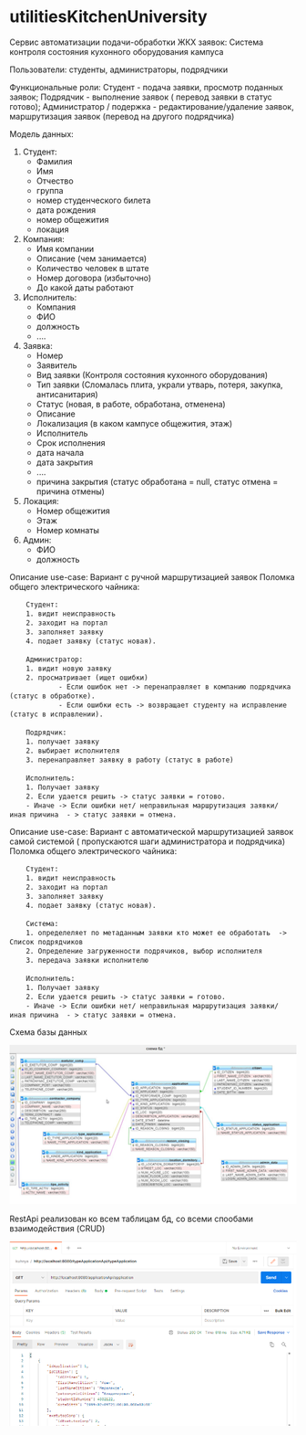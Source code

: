 # utilitiesKitchenUniversity
Сервис автоматизации подачи-обработки ЖКХ заявок: Система контроля состояния кухонного оборудования кампуса

Пользователи: студенты, администраторы, подрядчики

Функциональные роли:
Студент - подача заявки, просмотр поданных заявок;
Подрядчик - выполнение заявок ( перевод заявки в статус готово);
Администратор / подержка - редактирование/удаление заявок, маршрутизация заявок (перевод на другого подрядчика)

Модель данных:
1) Студент: 
    - Фамилия
    - Имя
    - Отчество
    - группа
    - номер студенческого билета
    - дата рождения
    - номер общежития 
    - локация
2) Компания:
    - Имя компании
    - Описание (чем занимается)
    - Количество человек в штате
    - Номер договора (избыточно)
    - До какой даты работают
3) Исполнитель:
    - Компания 
    - ФИО
    - должность
    - ....
4) Заявка:
    - Номер
    - Заявитель
    - Вид заявки (Контроля состояния кухонного оборудования)
    - Тип заявки (Сломалась плита, украли утварь, потеря, закупка, антисанитария)
    - Статус (новая, в работе, обработана, отменена)
    - Описание
    - Локализация (в каком кампусе общежития, этаж)
    - Исполнитель
    - Срок исполнения
    - дата начала
    - дата закрытия
    - ....
    - причина закрытия (статус обработана = null, статус отмена = причина отмены)
5) Локация:
    - Номер общежития
    - Этаж
    - Номер комнаты
6) Админ:
    - ФИО
    - должность

Описание use-case:
Вариант с ручной маршрутизацией заявок
Поломка общего электрического чайника:

        Студент:      
        1. видит неисправность
        2. заходит на портал
        3. заполняет заявку
        4. подает заявку (статус новая). 
              
        Администратор: 
        1. видит новую заявку
        2. просматривает (ищет ошибки)
                - Если ошибок нет -> перенаправляет в компанию подрядчика (статус в обработке).
                - Если ошибки есть -> возвращает студенту на исправление (статус в исправлении).

        Подрядчик:     
        1. получает заявку
        2. выбирает исполнителя
        3. перенаправляет заявку в работу (статус в работе)

        Исполнитель:   
        1. Получает заявку
        2. Если удается решить -> статус заявки = готово.
        - Иначе -> Если ошибки нет/ неправильная маршрутизация заявки/ иная причина  - > статус заявки = отмена.


Описание use-case:
Вариант с автоматической маршрутизацией заявок самой системой ( пропускаются шаги администратора и подрядчика)
Поломка общего электрического чайника:
               
        Студент:      
        1. видит неисправность
        2. заходит на портал
        3. заполняет заявку
        4. подает заявку (статус новая). 

        Система:
        1. определеляет по метаданным заявки кто может ее обработать  -> Список подрядчиков
        2. Определение загруженности подрячиков, выбор исполнителя
        3. передача заявки исполнителю

        Исполнитель:   
        1. Получает заявку
        2. Если удается решить -> статус заявки = готово.
        - Иначе -> Если ошибки нет/ неправильная маршрутизация заявки/ иная причина  - > статус заявки = отмена.
        
        
  Схема базы данных      

![Image alt](https://github.com/erroygr/HomeIncident/blob/main/kitchen/СХЕМА%20БД.jpg) 



RestApi реализован ко всем таблицам бд, со всеми спообами взаимодействия (CRUD)

![Image alt](https://github.com/erroygr/utilitiesKitchenUniversity/blob/master/все%20заявки%20запрос.PNG) 

